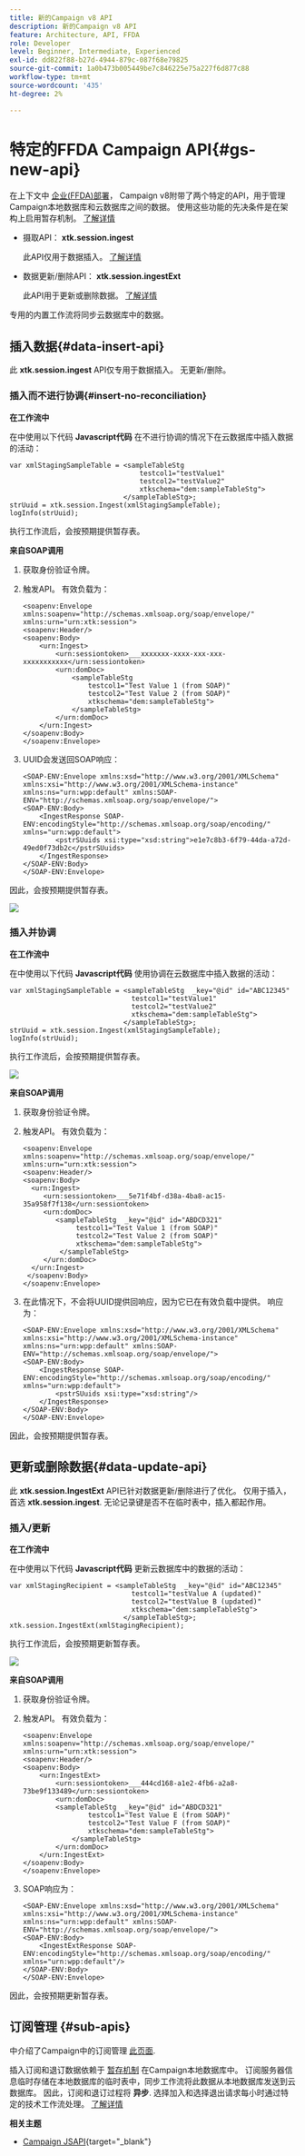 ```yaml
---
title: 新的Campaign v8 API
description: 新的Campaign v8 API
feature: Architecture, API, FFDA
role: Developer
level: Beginner, Intermediate, Experienced
exl-id: dd822f88-b27d-4944-879c-087f68e79825
source-git-commit: 1a0b473b005449be7c846225e75a227f6d877c88
workflow-type: tm+mt
source-wordcount: '435'
ht-degree: 2%

---
```


# 特定的FFDA Campaign API{#gs-new-api}

在上下文中 [企业(FFDA)部署](enterprise-deployment.md)， Campaign v8附带了两个特定的API，用于管理Campaign本地数据库和云数据库之间的数据。 使用这些功能的先决条件是在架构上启用暂存机制。 [了解详情](staging.md)

* 摄取API： **xtk.session.ingest**

  此API仅用于数据插入。 [了解详情](#data-insert-api)

* 数据更新/删除API： **xtk.session.ingestExt**

  此API用于更新或删除数据。 [了解详情](#data-update-api)

专用的内置工作流将同步云数据库中的数据。

## 插入数据{#data-insert-api}

此 **xtk.session.ingest** API仅专用于数据插入。 无更新/删除。

### 插入而不进行协调{#insert-no-reconciliation}

**在工作流中**

在中使用以下代码 **Javascript代码** 在不进行协调的情况下在云数据库中插入数据的活动：

```
var xmlStagingSampleTable = <sampleTableStg
                                testcol1="testValue1"
                                testcol2="testValue2"
                                xtkschema="dem:sampleTableStg">
                            </sampleTableStg>;
strUuid = xtk.session.Ingest(xmlStagingSampleTable);
logInfo(strUuid);
```

执行工作流后，会按预期提供暂存表。

**来自SOAP调用**

1. 获取身份验证令牌。
1. 触发API。 有效负载为：

   ```
   <soapenv:Envelope xmlns:soapenv="http://schemas.xmlsoap.org/soap/envelope/" xmlns:urn="urn:xtk:session">
   <soapenv:Header/>
   <soapenv:Body>
       <urn:Ingest>
           <urn:sessiontoken>___xxxxxxx-xxxx-xxx-xxx-xxxxxxxxxxx</urn:sessiontoken>
           <urn:domDoc>
               <sampleTableStg
                   testcol1="Test Value 1 (from SOAP)"
                   testcol2="Test Value 2 (from SOAP)"
                   xtkschema="dem:sampleTableStg">
               </sampleTableStg>
           </urn:domDoc>
       </urn:Ingest>
   </soapenv:Body>
   </soapenv:Envelope>
   ```

1. UUID会发送回SOAP响应：

   ```
   <SOAP-ENV:Envelope xmlns:xsd="http://www.w3.org/2001/XMLSchema" xmlns:xsi="http://www.w3.org/2001/XMLSchema-instance" xmlns:ns="urn:wpp:default" xmlns:SOAP-ENV="http://schemas.xmlsoap.org/soap/envelope/">
   <SOAP-ENV:Body>
       <IngestResponse SOAP-ENV:encodingStyle="http://schemas.xmlsoap.org/soap/encoding/" xmlns="urn:wpp:default">
           <pstrSUuids xsi:type="xsd:string">e1e7c8b3-6f79-44da-a72d-49ed0f73db2c</pstrSUuids>
       </IngestResponse>
   </SOAP-ENV:Body>
   </SOAP-ENV:Envelope>
   ```

因此，会按预期提供暂存表。

![](assets/no-reconciliation.png)

### 插入并协调

**在工作流中**

在中使用以下代码 **Javascript代码** 使用协调在云数据库中插入数据的活动：

```
var xmlStagingSampleTable = <sampleTableStg  _key="@id" id="ABC12345"
                              testcol1="testValue1"
                              testcol2="testValue2"
                              xtkschema="dem:sampleTableStg">
                            </sampleTableStg>;         
strUuid = xtk.session.Ingest(xmlStagingSampleTable);
logInfo(strUuid);
```

执行工作流后，会按预期提供暂存表。

![](assets/with-reconciliation.png)


**来自SOAP调用**

1. 获取身份验证令牌。
1. 触发API。 有效负载为：

   ```
   <soapenv:Envelope xmlns:soapenv="http://schemas.xmlsoap.org/soap/envelope/" xmlns:urn="urn:xtk:session">
   <soapenv:Header/>
   <soapenv:Body>
     <urn:Ingest>
        <urn:sessiontoken>___5e71f4bf-d38a-4ba8-ac15-35a958f7f138</urn:sessiontoken>
        <urn:domDoc>
           <sampleTableStg  _key="@id" id="ABDCD321"
                testcol1="Test Value 1 (from SOAP)"
                testcol2="Test Value 2 (from SOAP)"
                xtkschema="dem:sampleTableStg">
            </sampleTableStg>
        </urn:domDoc>
     </urn:Ingest>
    </soapenv:Body>
   </soapenv:Envelope>
   ```

1. 在此情况下，不会将UUID提供回响应，因为它已在有效负载中提供。 响应为：

   ```
   <SOAP-ENV:Envelope xmlns:xsd="http://www.w3.org/2001/XMLSchema" xmlns:xsi="http://www.w3.org/2001/XMLSchema-instance" xmlns:ns="urn:wpp:default" xmlns:SOAP-ENV="http://schemas.xmlsoap.org/soap/envelope/">
   <SOAP-ENV:Body>
       <IngestResponse SOAP-ENV:encodingStyle="http://schemas.xmlsoap.org/soap/encoding/" xmlns="urn:wpp:default">
           <pstrSUuids xsi:type="xsd:string"/>
       </IngestResponse>
   </SOAP-ENV:Body>
   </SOAP-ENV:Envelope>
   ```

因此，会按预期提供暂存表。

## 更新或删除数据{#data-update-api}

此 **xtk.session.IngestExt** API已针对数据更新/删除进行了优化。 仅用于插入，首选 **xtk.session.ingest**. 无论记录键是否不在临时表中，插入都起作用。

### 插入/更新

**在工作流中**

在中使用以下代码 **Javascript代码** 更新云数据库中的数据的活动：

```
var xmlStagingRecipient = <sampleTableStg  _key="@id" id="ABC12345"
                              testcol1="testValue A (updated)"
                              testcol2="testValue B (updated)"
                              xtkschema="dem:sampleTableStg">
                            </sampleTableStg>;
xtk.session.IngestExt(xmlStagingRecipient);
```

执行工作流后，会按预期更新暂存表。

![](assets/updated-data.png)

**来自SOAP调用**

1. 获取身份验证令牌。
1. 触发API。 有效负载为：

   ```
   <soapenv:Envelope xmlns:soapenv="http://schemas.xmlsoap.org/soap/envelope/" xmlns:urn="urn:xtk:session">
   <soapenv:Header/>
   <soapenv:Body>
       <urn:IngestExt>
           <urn:sessiontoken>___444cd168-a1e2-4fb6-a2a8-73be9f133489</urn:sessiontoken>
           <urn:domDoc>
           <sampleTableStg  _key="@id" id="ABDCD321"
                   testcol1="Test Value E (from SOAP)"
                   testcol2="Test Value F (from SOAP)"
                   xtkschema="dem:sampleTableStg">
               </sampleTableStg>
           </urn:domDoc>
       </urn:IngestExt>
   </soapenv:Body>
   </soapenv:Envelope>
   ```

1. SOAP响应为：

   ```
   <SOAP-ENV:Envelope xmlns:xsd="http://www.w3.org/2001/XMLSchema" xmlns:xsi="http://www.w3.org/2001/XMLSchema-instance" xmlns:ns="urn:wpp:default" xmlns:SOAP-ENV="http://schemas.xmlsoap.org/soap/envelope/">
   <SOAP-ENV:Body>
       <IngestExtResponse SOAP-ENV:encodingStyle="http://schemas.xmlsoap.org/soap/encoding/" xmlns="urn:wpp:default"/>
   </SOAP-ENV:Body>
   </SOAP-ENV:Envelope>
   ```

因此，会按预期更新暂存表。

## 订阅管理 {#sub-apis}

中介绍了Campaign中的订阅管理 [此页面](../start/subscriptions.md).

插入订阅和退订数据依赖于 [暂存机制](staging.md) 在Campaign本地数据库中。 订阅服务器信息临时存储在本地数据库的临时表中，同步工作流将此数据从本地数据库发送到云数据库。 因此，订阅和退订过程将 **异步**. 选择加入和选择退出请求每小时通过特定的技术工作流处理。 [了解详情](replication.md#tech-wf)


**相关主题**

* [Campaign JSAPI](https://experienceleague.adobe.com/developer/campaign-api/api/p-1.html){target="_blank"}

